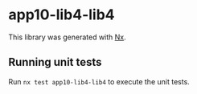 # app10-lib4-lib4

This library was generated with [Nx](https://nx.dev).

## Running unit tests

Run `nx test app10-lib4-lib4` to execute the unit tests.

